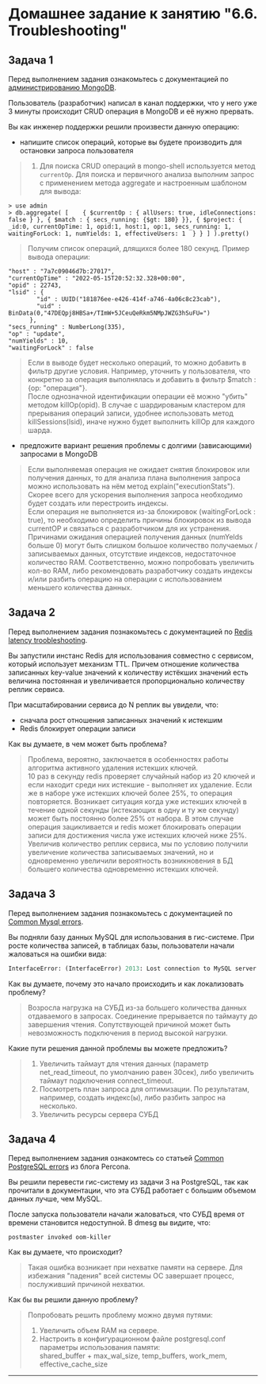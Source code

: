# Домашнее задание к занятию "6.6. Troubleshooting"

## Задача 1

Перед выполнением задания ознакомьтесь с документацией по [администрированию MongoDB](https://docs.mongodb.com/manual/administration/).

Пользователь (разработчик) написал в канал поддержки, что у него уже 3 минуты происходит CRUD операция в MongoDB и её 
нужно прервать. 

Вы как инженер поддержки решили произвести данную операцию:
- напишите список операций, которые вы будете производить для остановки запроса пользователя
> 1. Для поиска CRUD операций в mongo-shell используется метод `currentOp`. Для поиска и первичного анализа выполним запрос c применением метода aggregate и настроенным шаблоном для вывода:
 ```
 > use admin
 > db.aggregate( [    { $currentOp : { allUsers: true, idleConnections: false } }, { $match : { secs_running: {$gt: 180} }}, { $project: { _id:0, currentOpTime: 1, opid:1, host:1, op:1, secs_running: 1, waitingForLock: 1, numYields: 1, effectiveUsers: 1  } } ] ).pretty() 
 ```
> Получим список операций, длящихся более 180 секунд. Пример вывода операции:
```
"host" : "7a7c09046d7b:27017",
"currentOpTime" : "2022-05-15T20:52:32.328+00:00",    
"opid" : 22743,
"lsid" : {
        "id" : UUID("181876ee-e426-414f-a746-4a06c8c23cab"),
        "uid" : BinData(0,"47DEQpj8HBSa+/TImW+5JCeuQeRkm5NMpJWZG3hSuFU=")
	  },
"secs_running" : NumberLong(335),
"op" : "update",
"numYields" : 10,
"waitingForLock" : false
```
> Если в выводе будет несколько операций, то можно добавить в фильтр другие условия. Например, уточнить у пользователя, что конкретно за операция выполнялась и добавить в фильтр $match : {op: "операция"}.  
> После однозначной идентификации операции её можно "убить" методом killOp(opid). В случае с шардированым кластером для прерывания операций записи, удобнее использовать метод killSessions(lsid), иначе нужно будет выполнить killOp для каждого шарда.
- предложите вариант решения проблемы с долгими (зависающими) запросами в MongoDB
> Если выполняемая операция не ожидает снятия блокировок или получения данных, то для анализа плана выполнения запроса можно использовать на нём метод explain("executionStats").  
> Скорее всего для ускорения выполнения запроса необходимо будет создать или перестроить индексы.  
> Если операция не выполняется из-за блокировок (waitingForLock : true), то необходимо определить причины блокировок из вывода currentOP и связаться с разработчиком для их устранения.  
> Причинами ожидания операцией получения данных (numYelds больше 0) могут быть слишком большое количество получаемых / записываемых данных, отсутствие индексов, недостаточное количество RAM. Соответственно, можно попробовать увеличить кол-во RAM, либо рекомендовать разработчику создать индексы и/или разбить операцию на операции с использованием меньшего количества данных. 
## Задача 2

Перед выполнением задания познакомьтесь с документацией по [Redis latency troobleshooting](https://redis.io/topics/latency).

Вы запустили инстанс Redis для использования совместно с сервисом, который использует механизм TTL. 
Причем отношение количества записанных key-value значений к количеству истёкших значений есть величина постоянная и
увеличивается пропорционально количеству реплик сервиса. 

При масштабировании сервиса до N реплик вы увидели, что:
- сначала рост отношения записанных значений к истекшим
- Redis блокирует операции записи

Как вы думаете, в чем может быть проблема?
> Проблема, вероятно, заключается в особенностях работы алгоритма активного удаления истекших ключей.  
> 10 раз в секунду redis проверяет случайный набор из 20 ключей и если находит среди них истекшие - выполняет их удаление. Если же в наборе уже истекших ключей более 25%, то операция повторяется. Возникает ситуация когда уже истекших ключей в течение одной секунды (истекающих в одну и ту же секунду) может быть постоянно более 25% от набора. В этом случае операция зацикливается и redis может блокировать операции записи для достижения числа уже истекших ключей ниже 25%.  
> Увеличив количество реплик сервиса, мы по условию получили увеличение количества записываемых значений, но и одновременно увеличили вероятность возникновения в БД большего количества одновременно истекших ключей.
## Задача 3

Перед выполнением задания познакомьтесь с документацией по [Common Mysql errors](https://dev.mysql.com/doc/refman/8.0/en/common-errors.html).

Вы подняли базу данных MySQL для использования в гис-системе. При росте количества записей, в таблицах базы,
пользователи начали жаловаться на ошибки вида:
```python
InterfaceError: (InterfaceError) 2013: Lost connection to MySQL server during query u'SELECT..... '
```

Как вы думаете, почему это начало происходить и как локализовать проблему?
> Возросла нагрузка на СУБД из-за большего количества данных отдаваемого в запросах. Соединение прерывается по таймауту до завершения чтения.
> Сопутствующей причиной может быть невозможность подключения в период высокой нагрузки.

Какие пути решения данной проблемы вы можете предложить?
> 1. Увеличить таймаут для чтения данных (параметр net_read_timeout, по умолчанию равен 30сек), либо увеличить таймаут подключения connect_timeout.
> 2. Посмотреть план запроса для оптимизации. По результатам, например, создать индекс(ы), либо разбить запрос на несколько.
> 3. Увеличить ресурсы сервера СУБД

## Задача 4

Перед выполнением задания ознакомтесь со статьей [Common PostgreSQL errors](https://www.percona.com/blog/2020/06/05/10-common-postgresql-errors/) из блога Percona.

Вы решили перевести гис-систему из задачи 3 на PostgreSQL, так как прочитали в документации, что эта СУБД работает с 
большим объемом данных лучше, чем MySQL.

После запуска пользователи начали жаловаться, что СУБД время от времени становится недоступной. В dmesg вы видите, что:

`postmaster invoked oom-killer`

Как вы думаете, что происходит?
> Такая ошибка возникает при нехватке памяти на сервере. Для избежания "падения" всей системы ОС завершает процесс, послуживший причиной нехватки.

Как бы вы решили данную проблему?
> Попробовать решить проблему можно двумя путями:
> 1. Увеличить объем RAM на сервере.
> 2. Настроить в конфигурационном файле postgresql.conf параметры использования памяти:  
>   shared_buffer + max_wal_size, temp_buffers, work_mem, effective_cache_size
---
